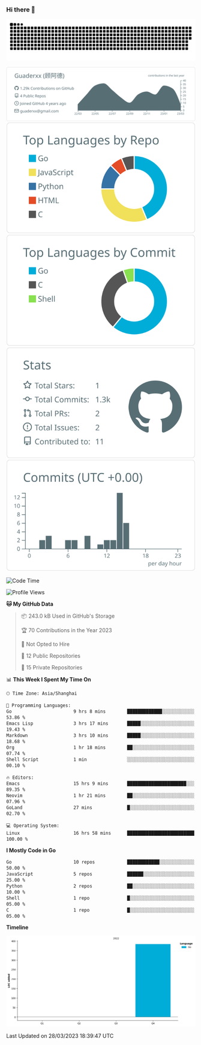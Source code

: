 ### Hi there 👋

<picture>
  <source media="(prefers-color-scheme: dark)" srcset="https://raw.githubusercontent.com/Guaderxx/Guaderxx/output/github-snake-dark.svg">
  <source media="(prefers-color-scheme: light)" srcset="https://raw.githubusercontent.com/Guaderxx/Guaderxx/output/github-snake.svg">
  <img alt="github-snake" src="https://raw.githubusercontent.com/Guaderxx/Guaderxx/output/github-snake.svg">
</picture>

<div align="center">


![](https://raw.githubusercontent.com/Guaderxx/Guaderxx/main/profile-summary-card-output/default/0-profile-details.svg)
![](https://raw.githubusercontent.com/Guaderxx/Guaderxx/main/profile-summary-card-output/default/1-repos-per-language.svg)
![](https://raw.githubusercontent.com/Guaderxx/Guaderxx/main/profile-summary-card-output/default/2-most-commit-language.svg)
![](https://raw.githubusercontent.com/Guaderxx/Guaderxx/main/profile-summary-card-output/default/3-stats.svg)
![](https://raw.githubusercontent.com/Guaderxx/Guaderxx/main/profile-summary-card-output/default/4-productive-time.svg)


</div>

<!--START_SECTION:waka-->
![Code Time](http://img.shields.io/badge/Code%20Time-99%20hrs%2023%20mins-blue)

![Profile Views](http://img.shields.io/badge/Profile%20Views-0-blue)

**🐱 My GitHub Data** 

> 📦 243.0 kB Used in GitHub's Storage 
 > 
> 🏆 70 Contributions in the Year 2023
 > 
> 🚫 Not Opted to Hire
 > 
> 📜 12 Public Repositories 
 > 
> 🔑 15 Private Repositories 
 > 
📊 **This Week I Spent My Time On** 

```text
🕑︎ Time Zone: Asia/Shanghai

💬 Programming Languages: 
Go                       9 hrs 8 mins        █████████████░░░░░░░░░░░░   53.86 % 
Emacs Lisp               3 hrs 17 mins       █████░░░░░░░░░░░░░░░░░░░░   19.43 % 
Markdown                 3 hrs 10 mins       █████░░░░░░░░░░░░░░░░░░░░   18.68 % 
Org                      1 hr 18 mins        ██░░░░░░░░░░░░░░░░░░░░░░░   07.74 % 
Shell Script             1 min               ░░░░░░░░░░░░░░░░░░░░░░░░░   00.10 % 

🔥 Editors: 
Emacs                    15 hrs 9 mins       ██████████████████████░░░   89.35 % 
Neovim                   1 hr 21 mins        ██░░░░░░░░░░░░░░░░░░░░░░░   07.96 % 
GoLand                   27 mins             █░░░░░░░░░░░░░░░░░░░░░░░░   02.70 % 

💻 Operating System: 
Linux                    16 hrs 58 mins      █████████████████████████   100.00 % 
```

**I Mostly Code in Go** 

```text
Go                       10 repos            ████████████░░░░░░░░░░░░░   50.00 % 
JavaScript               5 repos             ██████░░░░░░░░░░░░░░░░░░░   25.00 % 
Python                   2 repos             ██░░░░░░░░░░░░░░░░░░░░░░░   10.00 % 
Shell                    1 repo              █░░░░░░░░░░░░░░░░░░░░░░░░   05.00 % 
C                        1 repo              █░░░░░░░░░░░░░░░░░░░░░░░░   05.00 % 
```



**Timeline**

![Lines of Code chart](https://raw.githubusercontent.com/Guaderxx/Guaderxx/main/assets/bar_graph.png)


 Last Updated on 28/03/2023 18:39:47 UTC
<!--END_SECTION:waka-->
